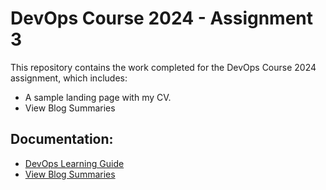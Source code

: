# DevOps Course 2024 - Assignment 3

This repository contains the work completed for the DevOps Course 2024 assignment, which includes:

- A sample landing page with my CV.
- View Blog Summaries


## Documentation:
- [DevOps Learning Guide](https://github.com/ayeshasajid1034/my_cv/blob/main/docs)
- [View Blog Summaries](https://github.com/ayeshasajid1034/my_cv/blob/main/blog_summaries.md)

